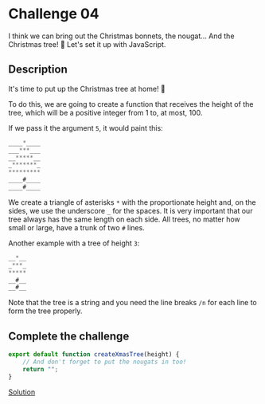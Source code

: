 # Challenge 04

I think we can bring out the Christmas bonnets, the nougat... And the Christmas tree! 🎄 Let's set it up with JavaScript.

## Description

It's time to put up the Christmas tree at home! 🎄

To do this, we are going to create a function that receives the height of the tree, which will be a positive integer from 1 to, at most, 100.

If we pass it the argument `5`, it would paint this:

```javascript
____*____
___***___
__*****__
_*******_
*********
____#____
____#____
```

We create a triangle of asterisks `*` with the proportionate height and, on the sides, we use the underscore `_` for the spaces. It is very important that our tree always has the same length on each side.
All trees, no matter how small or large, have a trunk of two `#` lines.

Another example with a tree of height `3`:

```javascript
__*__
_***_
*****
__#__
__#__
```

Note that the tree is a string and you need the line breaks `/n` for each line to form the tree properly.

## Complete the challenge

```javascript
export default function createXmasTree(height) {
	// And don't forget to put the nougats in too!
	return "";
}
```

[Solution](./js/script.js)
